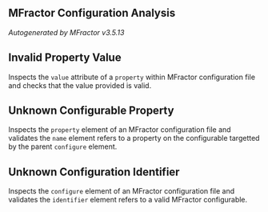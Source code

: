 ## MFractor Configuration Analysis
*Autogenerated by MFractor v3.5.13*
## Invalid Property Value

Inspects the `value` attribute of a `property` within MFractor configuration file and checks that the value provided is valid.


## Unknown Configurable Property

Inspects the `property` element of an MFractor configuration file and validates the `name` element refers to a property on the configurable targetted by the parent `configure` element.


## Unknown Configuration Identifier

Inspects the `configure` element of an MFractor configuration file and validates the `identifier` element refers to a valid MFractor configurable.


